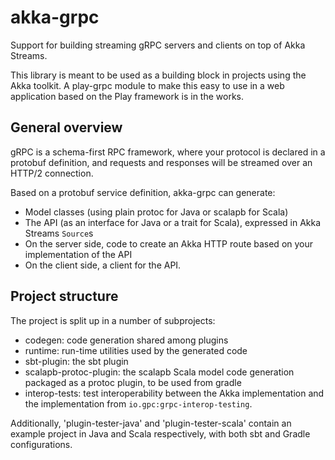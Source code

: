# akka-grpc

Support for building streaming gRPC servers and clients on top
of Akka Streams.

This library is meant to be used as a building block in projects using the Akka
toolkit. A play-grpc module to make this easy to use in a web application based
on the Play framework is in the works.

## General overview

gRPC is a schema-first RPC framework, where your protocol is declared in a
protobuf definition, and requests and responses will be streamed over an HTTP/2
connection.

Based on a protobuf service definition, akka-grpc can generate:

* Model classes (using plain protoc for Java or scalapb for Scala)
* The API (as an interface for Java or a trait for Scala), expressed in Akka Streams `Source`s
* On the server side, code to create an Akka HTTP route based on your implementation of the API
* On the client side, a client for the API.

## Project structure

The project is split up in a number of subprojects:

* codegen: code generation shared among plugins
* runtime: run-time utilities used by the generated code
* sbt-plugin: the sbt plugin
* scalapb-protoc-plugin: the scalapb Scala model code generation packaged as a protoc plugin, to be used from gradle
* interop-tests: test interoperability between the Akka implementation and the implementation from `io.gpc:grpc-interop-testing`.

Additionally, 'plugin-tester-java' and 'plugin-tester-scala' contain an example
project in Java and Scala respectively, with both sbt and Gradle configurations.
